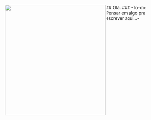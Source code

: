 <!--### Hi there 👋-->
<!--
**LucasTreuke/LucasTreuke** is a ✨ _special_ ✨ repository because its `README.md` (this file) appears on your GitHub profile.

Here are some ideas to get you started:

- 🔭 I’m currently working on ...
- 🌱 I’m currently learning ...
- 👯 I’m looking to collaborate on ...
- 🤔 I’m looking for help with ...
- 💬 Ask me about ...
- 📫 How to reach me: ...
- 😄 Pronouns: ...
- ⚡ Fun fact: ...
-->
<img align="left" width="328" height="361" src="https://cdn.discordapp.com/attachments/848724719964651550/896043258122207242/Captura_de_tela_2021-10-08_113513.png">
## Olá.
### -To-do: Pensar em algo pra escrever aqui...-
